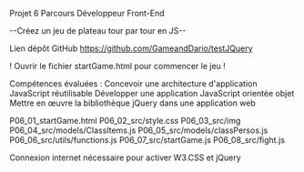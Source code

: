 Projet 6 Parcours Développeur Front-End

--Créez un jeu de plateau tour par tour en JS--

Lien dépôt GitHub https://github.com/GameandDario/testJQuery

! Ouvrir le fichier startGame.html pour commencer le jeu !

Compétences évaluées :
Concevoir une architecture d'application JavaScript réutilisable
Développer une application JavaScript orientée objet
Mettre en œuvre la bibliothèque jQuery dans une application web

P06_01_startGame.html
P06_02_src/style.css
P06_03_src/img
P06_04_src/models/ClassItems.js
P06_05_src/models/classPersos.js
P06_06_src/utils/functions.js
P06_07_src/startGame.js
P06_08_src/fight.js

Connexion internet nécessaire pour activer W3.CSS et jQuery
